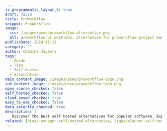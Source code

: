 ```yaml
---
is_programmatic_layout_4: true
draft: false
title: ProWorkflow
snippet: ProWorkflow
image:
  src: /images/pseo/proworkflow-alternative.png
  alt: proworkflow vs worklenz, alternative for proworkflow project managemet tool, task management, resource management, productivity, self-hosted
publishDate: 2024-11-21
category: ""
author: Chamika Jayasri
tags:
  - Guide
  - Tips
  - Self-Hosted
  - Alternative
main_content_image: /images/pseo/proworkflow-logo.png
sub_content_image: /images/pseo/proworkflow-logo.png
open_source_checked: false
self_hosted_checked: false
cloud_based_checked: true
easy_to_use_checked: false
data_security_checked: true
description: |
   Discover the best self hosted alternatives for popular software. Explore our comprehensive guides and find the perfect solution for your needs today.
related: [ntask-manager-self-hosted-alternative, liquidplanner-self-hosted-alternative, teamwork-self-hosted-alternative, gantt-project-self-hosted-alternative]
---
```

